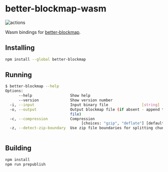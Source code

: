 # better-blockmap-wasm
![actions](https://github.com/indutny/better-blockmap-wasm/actions/workflows/ci.yml/badge.svg)

Wasm bindings for [better-blockmap][0].

## Installing

```sh
npm install --global better-blockmap
```

## Running

```sh
$ better-blockmap --help
Options:
      --help                 Show help                                 [boolean]
      --version              Show version number                       [boolean]
  -i, --input                Input binary file               [string] [required]
  -o, --output               Output blockmap file (if absent - append to input
                             file)                                      [string]
  -c, --compression          Compression
                                  [choices: "gzip", "deflate"] [default: "gzip"]
  -z, --detect-zip-boundary  Use zip file boundaries for splitting chunks
                                                                       [boolean]
```

## Building

```sh
npm install
npm run prepublish
```

[0]: https://github.com/indutny/better-blockmap
